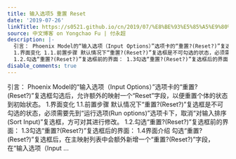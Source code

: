 ```yaml
---
title: 输入选项5 重置 Reset
date: '2019-07-26'
linkTitle: https://s0521.github.io/cn/2019/07/%E8%BE%93%E5%85%A5%E9%80%89%E9%A1%B95-%E9%87%8D%E7%BD%AE-reset/
source: 中文博客 on Yongchao Fu | 付永超
description: |-
  引言： Phoenix Model的“输入选项（Input Options）”选项卡的“重置?(Reset?)”复选框勾选后，允许额外的映射一个“Reset”字段，以便重置个体的状态到初始状态。
  1.界面变化 1.1.前置步骤 默认情况下“重置?(Reset?)”复选框是不可勾选的状态，必须需要先到“运行选项(Run options)”选项卡下，取消“对输入排序(Sort Input)”复选框，方可对其进行修改。
  1.2.勾选“重置?(Reset?)”复选框前的界面： 1.3勾选“重置?(Reset?)”复选框后的界面： 1.4界面介绍 勾选“重置?(Reset?)”复选框后，在主映射列表中会额外新增一个“重置?(Reset?)”字段，在“输入选项（Input ...
disable_comments: true
---
```

引言： Phoenix Model的“输入选项（Input Options）”选项卡的“重置?(Reset?)”复选框勾选后，允许额外的映射一个“Reset”字段，以便重置个体的状态到初始状态。
1.界面变化 1.1.前置步骤 默认情况下“重置?(Reset?)”复选框是不可勾选的状态，必须需要先到“运行选项(Run options)”选项卡下，取消“对输入排序(Sort Input)”复选框，方可对其进行修改。
1.2.勾选“重置?(Reset?)”复选框前的界面： 1.3勾选“重置?(Reset?)”复选框后的界面： 1.4界面介绍 勾选“重置?(Reset?)”复选框后，在主映射列表中会额外新增一个“重置?(Reset?)”字段，在“输入选项（Input ...